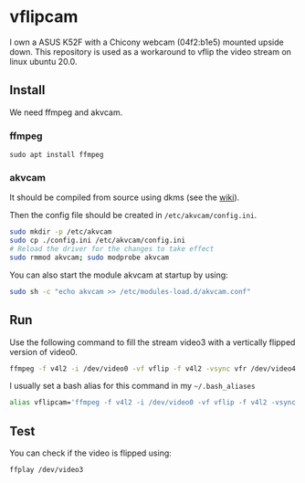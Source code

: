# vflipcam

I own a ASUS K52F with a Chicony webcam (04f2:b1e5) mounted upside down. This repository is used as a workaround to
vflip the video stream on linux ubuntu 20.0.

## Install

We need ffmpeg and akvcam.

### ffmpeg

```
sudo apt install ffmpeg
```

### akvcam

It should be compiled from source using dkms (see the [wiki](
https://github.com/webcamoid/akvcam/wiki/Build-and-install)).

Then the config file should be created in `/etc/akvcam/config.ini`.

```bash
sudo mkdir -p /etc/akvcam
sudo cp ./config.ini /etc/akvcam/config.ini
# Reload the driver for the changes to take effect
sudo rmmod akvcam; sudo modprobe akvcam
```

You can also start the module akvcam at startup by using:

```bash
sudo sh -c "echo akvcam >> /etc/modules-load.d/akvcam.conf"
```

## Run

Use the following command to fill the stream video3 with a vertically flipped version of video0.

```bash
ffmpeg -f v4l2 -i /dev/video0 -vf vflip -f v4l2 -vsync vfr /dev/video4
```

I usually set a bash alias for this command in my `~/.bash_aliases`

```bash
alias vflipcam='ffmpeg -f v4l2 -i /dev/video0 -vf vflip -f v4l2 -vsync vfr /dev/video4'
```

## Test

You can check if the video is flipped using:

```bash
ffplay /dev/video3
```


